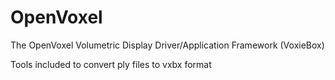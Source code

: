 OpenVoxel
=========

The OpenVoxel Volumetric Display Driver/Application Framework (VoxieBox)

Tools included to convert ply files to vxbx format